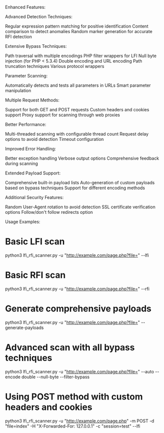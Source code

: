 Enhanced Features:

Advanced Detection Techniques:

Regular expression pattern matching for positive identification
Content comparison to detect anomalies
Random marker generation for accurate RFI detection


Extensive Bypass Techniques:

Path traversal with multiple encodings
PHP filter wrappers for LFI
Null byte injection (for PHP < 5.3.4)
Double encoding and URL encoding
Path truncation techniques
Various protocol wrappers


Parameter Scanning:

Automatically detects and tests all parameters in URLs
Smart parameter manipulation


Multiple Request Methods:

Support for both GET and POST requests
Custom headers and cookies support
Proxy support for scanning through web proxies


Better Performance:

Multi-threaded scanning with configurable thread count
Request delay options to avoid detection
Timeout configuration


Improved Error Handling:

Better exception handling
Verbose output options
Comprehensive feedback during scanning


Extended Payload Support:

Comprehensive built-in payload lists
Auto-generation of custom payloads based on bypass techniques
Support for different encoding methods


Additional Security Features:

Random User-Agent rotation to avoid detection
SSL certificate verification options
Follow/don't follow redirects option



Usage Examples:
# Basic LFI scan
python3 lfi_rfi_scanner.py -u "http://example.com/page.php?file=" --lfi

# Basic RFI scan
python3 lfi_rfi_scanner.py -u "http://example.com/page.php?file=" --rfi

# Generate comprehensive payloads
python3 lfi_rfi_scanner.py -u "http://example.com/page.php?file=" --generate-payloads

# Advanced scan with all bypass techniques
python3 lfi_rfi_scanner.py -u "http://example.com/page.php?file=" --auto --encode double --null-byte --filter-bypass

# Using POST method with custom headers and cookies
python3 lfi_rfi_scanner.py -u "http://example.com/page.php" -m POST -d "file=index" -H "X-Forwarded-For: 127.0.0.1" -c "session=test" --lfi
